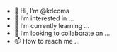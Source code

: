- 👋 Hi, I’m @kdcoma
- 👀 I’m interested in ...
- 🌱 I’m currently learning ...
- 💞️ I’m looking to collaborate on ...
- 📫 How to reach me ...

<!---
kdcoma/kdcoma is a ✨ special ✨ repository because its `README.md` (this file) appears on your GitHub profile.
You can click the Preview link to take a look at your changes.
--->
